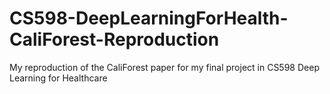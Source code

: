 # CS598-DeepLearningForHealth-CaliForest-Reproduction
My reproduction of the CaliForest paper for my final project in CS598 Deep Learning for Healthcare
